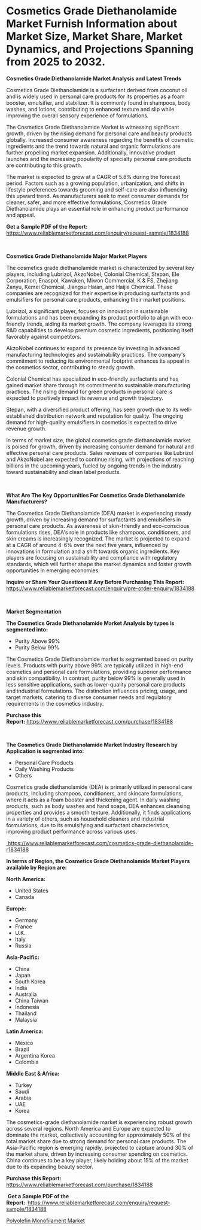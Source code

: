 <p><h1>Cosmetics Grade Diethanolamide Market Furnish Information about Market Size, Market Share, Market Dynamics, and Projections Spanning from 2025 to 2032.</h1></p><p><strong>Cosmetics Grade Diethanolamide Market Analysis and Latest Trends</strong></p>
<p><p>Cosmetics Grade Diethanolamide is a surfactant derived from coconut oil and is widely used in personal care products for its properties as a foam booster, emulsifier, and stabilizer. It is commonly found in shampoos, body washes, and lotions, contributing to enhanced texture and slip while improving the overall sensory experience of formulations.</p><p>The Cosmetics Grade Diethanolamide Market is witnessing significant growth, driven by the rising demand for personal care and beauty products globally. Increased consumer awareness regarding the benefits of cosmetic ingredients and the trend towards natural and organic formulations are further propelling market expansion. Additionally, innovative product launches and the increasing popularity of specialty personal care products are contributing to this growth.</p><p>The market is expected to grow at a CAGR of 5.8% during the forecast period. Factors such as a growing population, urbanization, and shifts in lifestyle preferences towards grooming and self-care are also influencing this upward trend. As manufacturers seek to meet consumer demands for cleaner, safer, and more effective formulations, Cosmetics Grade Diethanolamide plays an essential role in enhancing product performance and appeal.</p></p>
<p><strong>Get a Sample PDF of the Report:&nbsp;</strong> <a href="https://www.reliablemarketforecast.com/enquiry/request-sample/1834188?utm_campaign=3307&utm_medium=2&utm_source=Github&utm_content=ia&utm_term=03042025&utm_id=cosmetics-grade-diethanolamide">https://www.reliablemarketforecast.com/enquiry/request-sample/1834188</a></p>
<p>&nbsp;</p>
<p><strong>Cosmetics Grade Diethanolamide Major Market Players</strong></p>
<p><p>The cosmetics grade diethanolamide market is characterized by several key players, including Lubrizol, AkzoNobel, Colonial Chemical, Stepan, Ele Corporation, Enaspol, Kawaken, Miwon Commercial, K & FS, Zhejiang Zanyu, Kemei Chemical, Jiangsu Haian, and Haijie Chemical. These companies are recognized for their expertise in producing surfactants and emulsifiers for personal care products, enhancing their market positions.</p><p>Lubrizol, a significant player, focuses on innovation in sustainable formulations and has been expanding its product portfolio to align with eco-friendly trends, aiding its market growth. The company leverages its strong R&D capabilities to develop premium cosmetic ingredients, positioning itself favorably against competitors.</p><p>AkzoNobel continues to expand its presence by investing in advanced manufacturing technologies and sustainability practices. The company's commitment to reducing its environmental footprint enhances its appeal in the cosmetics sector, contributing to steady growth.</p><p>Colonial Chemical has specialized in eco-friendly surfactants and has gained market share through its commitment to sustainable manufacturing practices. The rising demand for green products in personal care is expected to positively impact its revenue and growth trajectory.</p><p>Stepan, with a diversified product offering, has seen growth due to its well-established distribution network and reputation for quality. The ongoing demand for high-quality emulsifiers in cosmetics is expected to drive revenue growth.</p><p>In terms of market size, the global cosmetics grade diethanolamide market is poised for growth, driven by increasing consumer demand for natural and effective personal care products. Sales revenues of companies like Lubrizol and AkzoNobel are expected to continue rising, with projections of reaching billions in the upcoming years, fueled by ongoing trends in the industry toward sustainability and clean label products.</p></p>
<p>&nbsp;</p>
<p><strong>What Are The Key Opportunities For Cosmetics Grade Diethanolamide Manufacturers?</strong></p>
<p><p>The Cosmetics Grade Diethanolamide (DEA) market is experiencing steady growth, driven by increasing demand for surfactants and emulsifiers in personal care products. As awareness of skin-friendly and eco-conscious formulations rises, DEA's role in products like shampoos, conditioners, and skin creams is increasingly recognized. The market is projected to expand at a CAGR of around 4-6% over the next five years, influenced by innovations in formulation and a shift towards organic ingredients. Key players are focusing on sustainability and compliance with regulatory standards, which will further shape the market dynamics and foster growth opportunities in emerging economies.</p></p>
<p><strong>Inquire or Share Your Questions If Any Before Purchasing This Report:</strong> <a href="https://www.reliablemarketforecast.com/enquiry/pre-order-enquiry/1834188?utm_campaign=3307&utm_medium=2&utm_source=Github&utm_content=ia&utm_term=03042025&utm_id=cosmetics-grade-diethanolamide">https://www.reliablemarketforecast.com/enquiry/pre-order-enquiry/1834188</a></p>
<p>&nbsp;</p>
<p><strong>Market Segmentation</strong></p>
<p><strong>The Cosmetics Grade Diethanolamide Market Analysis by types is segmented into:</strong></p>
<p><ul><li>Purity Above 99%</li><li>Purity Below 99%</li></ul></p>
<p><p>The Cosmetics Grade Diethanolamide market is segmented based on purity levels. Products with purity above 99% are typically utilized in high-end cosmetics and personal care formulations, providing superior performance and skin compatibility. In contrast, purity below 99% is generally used in less sensitive applications, such as lower-quality personal care products and industrial formulations. The distinction influences pricing, usage, and target markets, catering to diverse consumer needs and regulatory requirements in the cosmetics industry.</p></p>
<p><strong>Purchase this Report:&nbsp;</strong><a href="https://www.reliablemarketforecast.com/purchase/1834188?utm_campaign=3307&utm_medium=2&utm_source=Github&utm_content=ia&utm_term=03042025&utm_id=cosmetics-grade-diethanolamide">https://www.reliablemarketforecast.com/purchase/1834188</a></p>
<p>&nbsp;</p>
<p><strong>The Cosmetics Grade Diethanolamide Market Industry Research by Application is segmented into:</strong></p>
<p><ul><li>Personal Care Products</li><li>Daily Washing Products</li><li>Others</li></ul></p>
<p><p>Cosmetics grade diethanolamide (DEA) is primarily utilized in personal care products, including shampoos, conditioners, and skincare formulations, where it acts as a foam booster and thickening agent. In daily washing products, such as body washes and hand soaps, DEA enhances cleansing properties and provides a smooth texture. Additionally, it finds applications in a variety of others, such as household cleaners and industrial formulations, due to its emulsifying and surfactant characteristics, improving product performance across various uses.</p></p>
<p><a href="https://www.reliablemarketforecast.com/cosmetics-grade-diethanolamide-r1834188?utm_campaign=3307&utm_medium=2&utm_source=Github&utm_content=ia&utm_term=03042025&utm_id=cosmetics-grade-diethanolamide">&nbsp;https://www.reliablemarketforecast.com/cosmetics-grade-diethanolamide-r1834188</a></p>
<p><strong>In terms of Region, the Cosmetics Grade Diethanolamide Market Players available by Region are:</strong></p>
<p>
    <p> <strong> North America: </strong>
        <ul>
            <li>United States</li>
            <li>Canada</li>
        </ul>
        </p> 
    <p> <strong> Europe: </strong>
        <ul>
            <li>Germany</li>
            <li>France</li>
            <li>U.K.</li>
            <li>Italy</li>
            <li>Russia</li>
        </ul>
        </p> 
    <p> <strong> Asia-Pacific: </strong>
        <ul>
            <li>China</li>
            <li>Japan</li>
            <li>South Korea</li>
            <li>India</li>
            <li>Australia</li>
            <li>China Taiwan</li>
            <li>Indonesia</li>
            <li>Thailand</li>
            <li>Malaysia</li>
        </ul>
        </p> 
    <p> <strong> Latin America: </strong>
        <ul>
            <li>Mexico</li>
            <li>Brazil</li>
            <li>Argentina Korea</li>
            <li>Colombia</li>
        </ul>
        </p> 
    <p> <strong> Middle East & Africa: </strong>
        <ul>
            <li>Turkey</li>
            <li>Saudi</li>
            <li>Arabia</li>
            <li>UAE</li>
            <li>Korea</li>
        </ul>
    </p>
    </p>
<p><p>The cosmetics-grade diethanolamide market is experiencing robust growth across several regions. North America and Europe are expected to dominate the market, collectively accounting for approximately 50% of the total market share due to strong demand for personal care products. The Asia-Pacific region is emerging rapidly, projected to capture around 30% of the market share, driven by increasing consumer spending on cosmetics. China continues to be a key player, likely holding about 15% of the market due to its expanding beauty sector.</p></p>
<p><strong>Purchase this Report: </strong><a href="https://www.reliablemarketforecast.com/purchase/1834188?utm_campaign=3307&utm_medium=2&utm_source=Github&utm_content=ia&utm_term=03042025&utm_id=cosmetics-grade-diethanolamide">https://www.reliablemarketforecast.com/purchase/1834188</a></p>
<p>&nbsp;<strong>Get a Sample PDF of the Report:&nbsp;&nbsp;</strong><a href="https://www.reliablemarketforecast.com/enquiry/request-sample/1834188?utm_campaign=3307&utm_medium=2&utm_source=Github&utm_content=ia&utm_term=03042025&utm_id=cosmetics-grade-diethanolamide">https://www.reliablemarketforecast.com/enquiry/request-sample/1834188</a></p>
<p><strong></strong></p>
<p><p><a href="https://github.com/momossidram/Market-Research-Report-List-1/blob/main/polyolefin-monofilament-market.md?utm_campaign=3307&utm_medium=2&utm_source=Github&utm_content=ia&utm_term=03042025&utm_id=cosmetics-grade-diethanolamide">Polyolefin Monofilament Market</a></p></p>